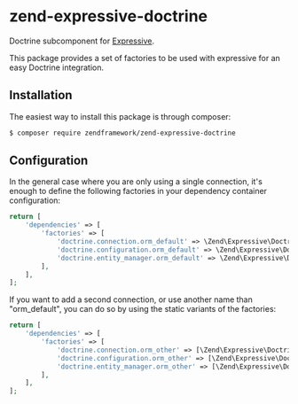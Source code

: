# zend-expressive-doctrine

Doctrine subcomponent for [Expressive](https://github.com/zendframework/zend-expressive).

This package provides a set of factories to be used with expressive for an easy Doctrine integration.

## Installation

The easiest way to install this package is through composer:

```bash
$ composer require zendframework/zend-expressive-doctrine
```

## Configuration

In the general case where you are only using a single connection, it's enough to define the following factories in your
dependency container configuration:

```php
return [
    'dependencies' => [
        'factories' => [
            'doctrine.connection.orm_default' => \Zend\Expressive\Doctrine\ConnectionFactory::class,
            'doctrine.configuration.orm_default' => \Zend\Expressive\Doctrine\ConfigurationFactory::class,
            'doctrine.entity_manager.orm_default' => \Zend\Expressive\Doctrine\EntityManagerFactory::class,
        ],
    ],
];
```

If you want to add a second connection, or use another name than "orm_default", you can do so by using the static
variants of the factories:

```php
return [
    'dependencies' => [
        'factories' => [
            'doctrine.connection.orm_other' => [\Zend\Expressive\Doctrine\ConnectionFactory::class, 'orm_other'],
            'doctrine.configuration.orm_other' => [\Zend\Expressive\Doctrine\ConfigurationFactory::class, 'orm_other'],
            'doctrine.entity_manager.orm_other' => [\Zend\Expressive\Doctrine\EntityManagerFactory::class, 'orm_other'],
        ],
    ],
];
```
